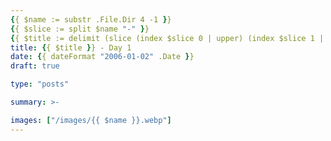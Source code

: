 ```yaml
---
{{ $name := substr .File.Dir 4 -1 }}
{{ $slice := split $name "-" }}
{{ $title := delimit (slice (index $slice 0 | upper) (index $slice 1 | title)) " " }}
title: {{ $title }} - Day 1
date: {{ dateFormat "2006-01-02" .Date }}
draft: true

type: "posts"

summary: >-

images: ["/images/{{ $name }}.webp"]
---
```

